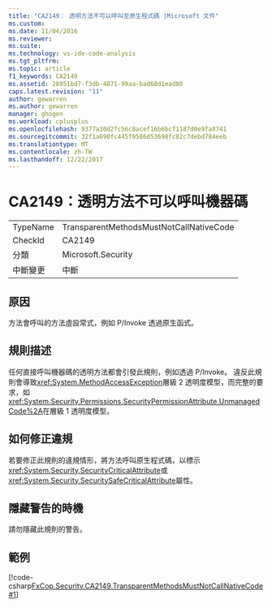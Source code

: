 ```yaml
---
title: "CA2149： 透明方法不可以呼叫至原生程式碼 |Microsoft 文件"
ms.custom: 
ms.date: 11/04/2016
ms.reviewer: 
ms.suite: 
ms.technology: vs-ide-code-analysis
ms.tgt_pltfrm: 
ms.topic: article
f1_keywords: CA2149
ms.assetid: 28951bd7-f3db-4871-99aa-bad68d1ead80
caps.latest.revision: "11"
author: gewarren
ms.author: gewarren
manager: ghogen
ms.workload: cplusplus
ms.openlocfilehash: 9377a30d2fc56c8acef16b6bcf1187d0e9fa8741
ms.sourcegitcommit: 32f1a690fc445f9586d53698fc82c7debd784eeb
ms.translationtype: MT
ms.contentlocale: zh-TW
ms.lasthandoff: 12/22/2017
---
```

# <a name="ca2149-transparent-methods-must-not-call-into-native-code"></a>CA2149：透明方法不可以呼叫機器碼
|||  
|-|-|  
|TypeName|TransparentMethodsMustNotCallNativeCode|  
|CheckId|CA2149|  
|分類|Microsoft.Security|  
|中斷變更|中斷|  
  
## <a name="cause"></a>原因  
 方法會呼叫的方法虛設常式，例如 P/Invoke 透過原生函式。  
  
## <a name="rule-description"></a>規則描述  
 任何直接呼叫機器碼的透明方法都會引發此規則，例如透過 P/Invoke。 違反此規則會導致<xref:System.MethodAccessException>層級 2 透明度模型，而完整的要求，如<xref:System.Security.Permissions.SecurityPermissionAttribute.UnmanagedCode%2A>在層級 1 透明度模型。  
  
## <a name="how-to-fix-violations"></a>如何修正違規  
 若要修正此規則的違規情形，將方法呼叫原生程式碼，以標示<xref:System.Security.SecurityCriticalAttribute>或<xref:System.Security.SecuritySafeCriticalAttribute>屬性。  
  
## <a name="when-to-suppress-warnings"></a>隱藏警告的時機  
 請勿隱藏此規則的警告。  
  
## <a name="example"></a>範例  
 [!code-csharp[FxCop.Security.CA2149.TransparentMethodsMustNotCallNativeCode#1](../code-quality/codesnippet/CSharp/ca2149-transparent-methods-must-not-call-into-native-code_1.cs)]
